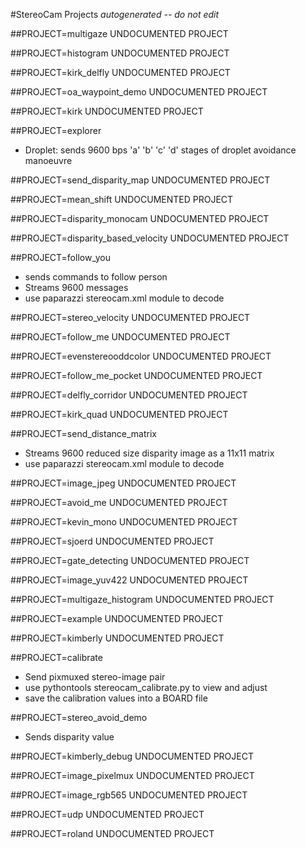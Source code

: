 #StereoCam Projects
*autogenerated -- do not edit*

##PROJECT=multigaze
UNDOCUMENTED PROJECT

##PROJECT=histogram
UNDOCUMENTED PROJECT

##PROJECT=kirk_delfly
UNDOCUMENTED PROJECT

##PROJECT=oa_waypoint_demo
UNDOCUMENTED PROJECT

##PROJECT=kirk
UNDOCUMENTED PROJECT

##PROJECT=explorer


- Droplet: sends 9600 bps 'a' 'b' 'c' 'd' stages of droplet avoidance manoeuvre

##PROJECT=send_disparity_map
UNDOCUMENTED PROJECT

##PROJECT=mean_shift
UNDOCUMENTED PROJECT

##PROJECT=disparity_monocam
UNDOCUMENTED PROJECT

##PROJECT=disparity_based_velocity
UNDOCUMENTED PROJECT

##PROJECT=follow_you


- sends commands to follow person
- Streams 9600 messages
- use paparazzi stereocam.xml module to decode

##PROJECT=stereo_velocity
UNDOCUMENTED PROJECT

##PROJECT=follow_me
UNDOCUMENTED PROJECT

##PROJECT=evenstereooddcolor
UNDOCUMENTED PROJECT

##PROJECT=follow_me_pocket
UNDOCUMENTED PROJECT

##PROJECT=delfly_corridor
UNDOCUMENTED PROJECT

##PROJECT=kirk_quad
UNDOCUMENTED PROJECT

##PROJECT=send_distance_matrix


- Streams 9600 reduced size disparity image as a 11x11 matrix
- use paparazzi stereocam.xml module to decode

##PROJECT=image_jpeg
UNDOCUMENTED PROJECT

##PROJECT=avoid_me
UNDOCUMENTED PROJECT

##PROJECT=kevin_mono
UNDOCUMENTED PROJECT

##PROJECT=sjoerd
UNDOCUMENTED PROJECT

##PROJECT=gate_detecting
UNDOCUMENTED PROJECT

##PROJECT=image_yuv422
UNDOCUMENTED PROJECT

##PROJECT=multigaze_histogram
UNDOCUMENTED PROJECT

##PROJECT=example
UNDOCUMENTED PROJECT

##PROJECT=kimberly
UNDOCUMENTED PROJECT

##PROJECT=calibrate


- Send pixmuxed stereo-image pair
- use pythontools stereocam_calibrate.py to view and adjust
- save the calibration values into a BOARD file


##PROJECT=stereo_avoid_demo


- Sends disparity value

##PROJECT=kimberly_debug
UNDOCUMENTED PROJECT

##PROJECT=image_pixelmux
UNDOCUMENTED PROJECT

##PROJECT=image_rgb565
UNDOCUMENTED PROJECT

##PROJECT=udp
UNDOCUMENTED PROJECT

##PROJECT=roland
UNDOCUMENTED PROJECT

